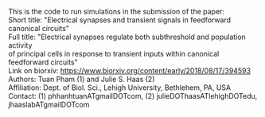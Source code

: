 This is the code to run simulations in the submission of the paper:   
	Short title: "Electrical synapses and transient signals in feedforward canonical circuits"  
	Full title: "Electrical synapses regulate both subthreshold and population activity   
			of principal cells in response to transient inputs within canonical feedforward circuits"  
	Link on biorxiv: https://www.biorxiv.org/content/early/2018/08/17/394593   
	Authors: Tuan Pham (1) and Julie S. Haas (2)   
	Affiliation: Dept. of Biol. Sci., Lehigh University, Bethlehem, PA, USA  
	Contact: (1) phhanhtuanATgmailDOTcom, (2) julieDOThaasATlehighDOTedu, jhaaslabATgmailDOTcom  
	